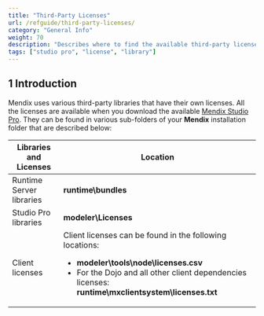 ```yaml
---
title: "Third-Party Licenses"
url: /refguide/third-party-licenses/
category: "General Info"
weight: 70
description: "Describes where to find the available third-party licenses in Mendix."
tags: ["studio pro", "license", "library"]
---
```


## 1 Introduction

Mendix uses various third-party libraries that have their own licenses. All the licenses are available when you download the available [Mendix Studio Pro](https://marketplace.mendix.com/link/studiopro/). They can be found in various sub-folders of your **Mendix** installation folder that are described below:

| Libraries and Licenses   | Location                                                     |
| ------------------------ | ------------------------------------------------------------ |
| Runtime Server libraries | **runtime\bundles**                                          |
| Studio Pro libraries     | **modeler\Licenses**                                         |
| Client licenses          | Client licenses can be found in the following locations: <ul><li>**modeler\tools\node\licenses.csv**</li><li>For the Dojo and all other client dependencies licenses: **runtime\mxclientsystem\licenses.txt**</li></ul>|

